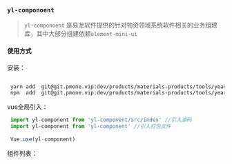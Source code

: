 ### `yl-componoent`  

> `yl-componoent` 是易龙软件提供的针对物资领域系统软件相关的业务组建库，其中大部分组建依赖`element-mini-ui` 


#### 使用方式

安装：

```bash

 yarn add  git@git.pmone.vip:dev/products/materials-products/tools/yearrow-business-component.git
 npm  add  git@git.pmone.vip:dev/products/materials-products/tools/yearrow-business-component.git

```


vue全局引入：

```js
 import yl-component from 'yl-component/src/index' //引入源码
 import yl-component from 'yl-component' //引入打包文件
 
 Vue.use(yl-component)

```



组件列表：
`
`